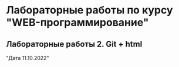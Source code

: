 # Лабораторные работы по курсу "WEB-программирование"

## Лабораторные работы 2. Git + html

"Дата 11.10.2022"
